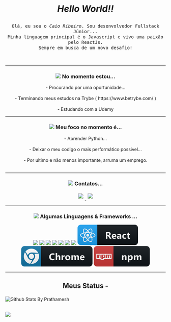 # <p align="center" ><em>Hello World!!</em></p>

<p align="center" >
  <samp>
    Olá, eu sou o <em>Caio Ribeiro</em>. Sou desenvolvedor Fullstack Júnior... 
  <br/> Minha linguagem principal é o Javascript e vivo uma paixão pelo ReactJs.  
    <br/> Sempre em busca de um novo desafio!
      <br/>
  </samp>
  <br/>
  <br/>
</p>

---

### <p align="center" > <img src="https://raw.githubusercontent.com/alexnaiman/alexnaiman/master/resources/PusheenCompute.gif" width="70px" /> No momento estou... </p>

<p align="center" >
- Procurando por uma oportunidade...
<br/>
<br/>
- Terminando meus estudos na Trybe ( https://www.betrybe.com/ )
<br/>
<br/>
- Estudando com a Udemy
</p>

---

### <p align="center" > <img src="https://raw.githubusercontent.com/alexnaiman/alexnaiman/master/resources/Confused_Dog.gif" height="50px" /> Meu foco no momento é... </p>

<p align="center" >
- Aprender Python...
<br/>
<br/>
- Deixar o meu codigo o mais performático possivel...
<br/>
<br/>
- Por ultimo e não menos importante, arruma um emprego.
<br/>
<br/>
</p>

---

### <p align="center" > <img src="https://raw.githubusercontent.com/alexnaiman/alexnaiman/master/resources/bongocat.gif" width="50px" /> Contatos... </p>

<p align="center">
  <a href="https://www.linkedin.com/in/cacobribeiro/">
    <img src="https://raw.githubusercontent.com/alexnaiman/alexnaiman/master/resources/linkedin.webp" height="35px" style="margin: 5px;" />
  </a>
  <a href="mailto:cacobribeiro@gmail.com">
    <img src="https://raw.githubusercontent.com/alexnaiman/alexnaiman/master/resources/gmail.png" height="30px" style="margin: 5px;" />
  </a>
</p>

---

### <p align="center" > <img src="https://raw.githubusercontent.com/alexnaiman/alexnaiman/master/resources/pickaxe.png" width="40px" /> Algumas Linguagens & Frameworks ... </p>

<p align="center">
    <img src="https://raw.githubusercontent.com/alexnaiman/alexnaiman/master/resources/dev/bash.svg" height="35px" style="vertical-align:top margin:6px 4px" />
    <img src="https://raw.githubusercontent.com/alexnaiman/alexnaiman/master/resources/dev/css3.svg" height="35px" style="vertical-align:top margin:6px 4px" />
    <img src="https://raw.githubusercontent.com/alexnaiman/alexnaiman/master/resources/dev/html.svg" height="35px" style="vertical-align:top margin:6px 4px" />
    <img src="https://raw.githubusercontent.com/alexnaiman/alexnaiman/master/resources/dev/js.svg" height="35px" style="vertical-align:top margin:6px 4px" />
    <img src="https://raw.githubusercontent.com/alexnaiman/alexnaiman/master/resources/dev/nodejs.svg" height="35px" style="vertical-align:top margin:6px 4px" />
    <img src="https://raw.githubusercontent.com/alexnaiman/alexnaiman/master/resources/dev/python.svg" height="35px" style="vertical-align:top margin:6px 4px" />
    <img src="https://raw.githubusercontent.com/alexnaiman/alexnaiman/master/resources/dev/visualstudio_code.svg" height="35px" style="vertical-align:top margin:6px 4px"/>
    <img src="https://raw.githubusercontent.com/8bithemant/8bithemant/master/svg/dev/frameworks/react.svg" alt="Twitter" style="vertical-align:top margin:6px 4px">
    <img src="https://raw.githubusercontent.com/8bithemant/8bithemant/master/svg/dev/misc/chrome.svg" alt="Twitter" style="vertical-align:top margin:6px 4px">
    <img src="https://raw.githubusercontent.com/8bithemant/8bithemant/master/svg/dev/services/npm.svg" alt="Twitter" style="vertical-align:top margin:6px 4px">

</p>

---

## <p align="center" > Meus Status - </p>

![Github Stats By Prathamesh](https://github-readme-stats.vercel.app/api?username=cacobribeiro&theme=synthwave&show_icons=true)  
</br>

<img  float="right" src="https://github-readme-stats.vercel.app/api/top-langs/?username=cacobribeiro&theme=tokyonight&show_icons=true" />
